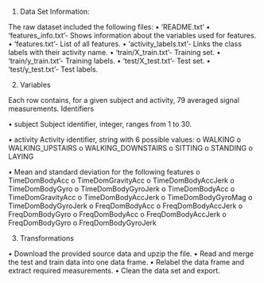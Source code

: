 1. Data Set Information:


The raw dataset included the following files:
•	‘README.txt’
•	‘features_info.txt’- Shows information about the variables used for features.
•	‘features.txt’- List of all features.
•	‘activity_labels.txt’- Links the class labels with their activity name.
•	‘train/X_train.txt’- Training set.
•	‘train/y_train.txt’- Training labels.
•	‘test/X_test.txt’- Test set.
•	‘test/y_test.txt’- Test labels.

2. Variables 

Each row contains, for a given subject and activity, 79 averaged signal measurements.
Identifiers 

•	subject
Subject identifier, integer, ranges from 1 to 30.

•	activity
Activity identifier, string with 6 possible values:
o	WALKING
o	WALKING_UPSTAIRS
o	WALKING_DOWNSTAIRS
o	SITTING
o	STANDING
o	LAYING

•	Mean and standard deviation for the following features
o	TimeDomBodyAcc
o	TimeDomGravityAcc
o	TimeDomBodyAccJerk
o	TimeDomBodyGyro
o	TimeDomBodyGyroJerk
o	TimeDomBodyAcc
o	TimeDomGravityAcc
o	TimeDomBodyAccJerk
o	TimeDomBodyGyroMag
o	TimeDomBodyGyroJerk
o	FreqDomBodyAcc
o	FreqDomBodyAccJerk
o	FreqDomBodyGyro
o	FreqDomBodyAcc
o	FreqDomBodyAccJerk
o	FreqDomBodyGyro
o	FreqDomBodyGyroJerk


3. Transformations

•	Download the provided source data and upzip the file.
•	Read and merge the test and train data into one data frame.
•	Relabel the data frame and extract required measurements.
•	Clean the data set and export.
